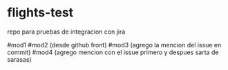 # flights-test
repo para pruebas de integracion con jira

#mod1
#mod2 (desde github front)
#mod3 (agrego la mencion del issue en commit)
#mod4 (agrego mencion con el issue primero y despues sarta de sarasas)
